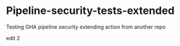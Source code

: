 # Pipeline-security-tests-extended
Testing GHA pipeline security extending action from another repo

edit 2
